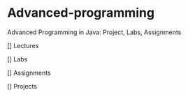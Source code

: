 # Advanced-programming
Advanced Programming in Java: Project, Labs, Assignments

[] Lectures

[] Labs

[] Assignments

[] Projects
